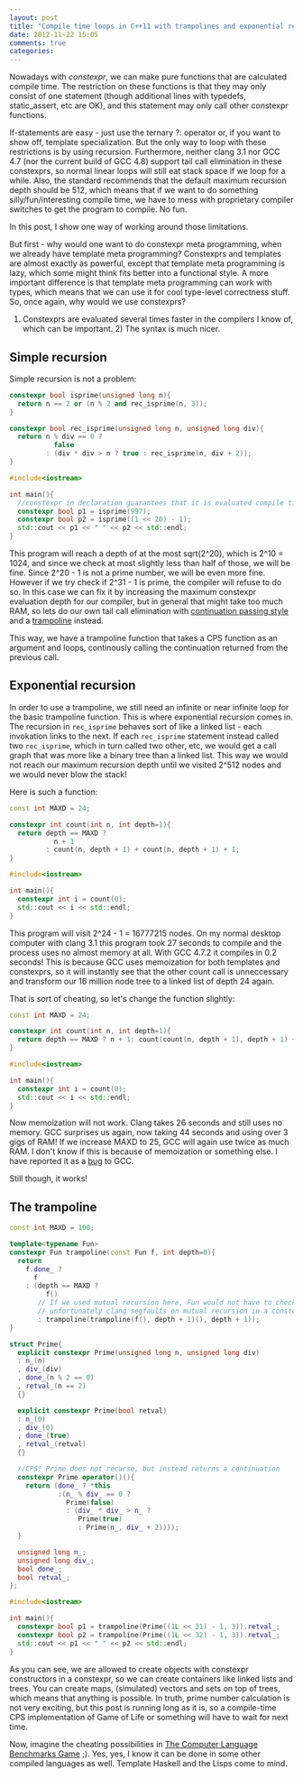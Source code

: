 ```yaml
---
layout: post
title: "Compile time loops in C++11 with trampolines and exponential recursion"
date: 2012-11-22 15:05
comments: true
categories: 
---
```


Nowadays with _constexpr_, we can make pure functions that are
calculated compile time. The restriction on these functions is that
they may only consist of one statement (though additional lines with
typedefs, static_assert, etc are OK), and this statement may only call
other constexpr functions.

If-statements are easy - just use the ternary ?: operator or, if you
want to show off, template specialization. But the only way to loop
with these restrictions is by using recursion. Furthermore, neither
clang 3.1 nor GCC 4.7 (nor the current build of GCC 4.8) support tail
call elimination in these constexprs, so normal linear loops will
still eat stack space if we loop for a while. Also, the standard
recommends that the default maximum recursion depth should be 512,
which means that if we want to do something silly/fun/interesting
compile time, we have to mess with proprietary compiler switches to
get the program to compile. No fun.

In this post, I show one way of working around those limitations.

<!--more-->

But first - why would one want to do constexpr meta programming, when
we already have template meta programming? Constexprs and templates
are almost exactly as powerful, except that template meta programming
is lazy, which some might think fits better into a functional style. A
more important difference is that template meta programming can work
with types, which means that we can use it for cool type-level
correctness stuff. So, once again, why would we use constexprs?
1) Constexprs are evaluated several times faster in the compilers I know
of, which can be important. 2) The syntax is much nicer.

## Simple recursion

Simple recursion is not a problem:

``` c++ Simple constexpr recursion - check primality
constexpr bool isprime(unsigned long n){
  return n == 2 or (n % 2 and rec_isprime(n, 3));
}

constexpr bool rec_isprime(unsigned long n, unsigned long div){
  return n % div == 0 ? 
           false
         : (div * div > n ? true : rec_isprime(n, div + 2));
}

#include<iostream>

int main(){
  //constexpr in declaration guarantees that it is evaluated compile time
  constexpr bool p1 = isprime(997);
  constexpr bool p2 = isprime((1 << 20) - 1);
  std::cout << p1 << " " << p2 << std::endl;
}
```

This program will reach a depth of at the most sqrt(2^20), which is
2^10 = 1024, and since we check at most slightly less than half of
those, we will be fine. Since 2^20 - 1 is not a prime number, we will
be even more fine. However if we try check if 2^31 - 1 is prime, the
compiler will refuse to do so. In this case we can fix it by
increasing the maximum constexpr evaluation depth for our compiler,
but in general that might take too much RAM, so lets do our own tail
call elimination with [continuation passing style](http://en.wikipedia.org/wiki/Continuation-passing_style) and a
<a href="http://en.wikipedia.org/wiki/Trampoline_(computing)">trampoline</a>
instead.

This way, we have a trampoline function that takes a CPS function as
an argument and loops, continously calling the continuation returned
from the previous call.

## Exponential recursion

In order to use a trampoline, we still need an infinite or near
infinite loop for the basic trampoline function. This is where
exponential recursion comes in. The recursion in `rec_isprime` behaves
sort of like a linked list - each invokation links to the next. If
each `rec_isprime` statement instead called two `rec_isprime`, which in
turn called two other, etc, we would get a call graph that was more
like a binary tree than a linked list. This way we would not reach our
maximum recursion depth until we visited 2^512 nodes and we would
never blow the stack!

Here is such a function:
``` c++ Exponential constexpr recursion - count invocations
const int MAXD = 24;

constexpr int count(int n, int depth=1){
  return depth == MAXD ? 
           n + 1
         : count(n, depth + 1) + count(n, depth + 1) + 1;
}

#include<iostream>

int main(){
  constexpr int i = count(0);
  std::cout << i << std::endl;
}
```

This program will visit 2^24 - 1 = 16777215 nodes. On my normal
desktop computer with clang 3.1 this program took 27 seconds to
compile and the process uses no almost memory at all. With GCC 4.7.2
it compiles in 0.2 seconds! This is because GCC uses memoization for
both templates and constexprs, so it will instantly see that the other
count call is unneccessary and transform our 16 million node tree to a
linked list of depth 24 again.

That is sort of cheating, so let's change the function slightly:
```c++ Exponential constexpr recursion - count without memoization
const int MAXD = 24;

constexpr int count(int n, int depth=1){
  return depth == MAXD ? n + 1: count(count(n, depth + 1), depth + 1) + 1;
}

#include<iostream>

int main(){
  constexpr int i = count(0);
  std::cout << i << std::endl;
}
```

Now memoization will not work. Clang takes 26 seconds and still uses
no memory. GCC surprises us again, now taking 44 seconds and using
over 3 gigs of RAM! If we increase MAXD to 25, GCC will again use
twice as much RAM. I don't know if this is because of memoization or
something else. I have reported it as a
[bug](http://gcc.gnu.org/bugzilla/show_bug.cgi?id=55442) to GCC.

Still though, it works!

## The trampoline

``` c++ Checking primality with a trampoline
const int MAXD = 100;

template<typename Fun>
constexpr Fun trampoline(const Fun f, int depth=0){
  return 
    f.done_ ? 
      f
    : (depth == MAXD ?
         f()
       // If we used mutual recursion here, Fun would not have to check for done_
       // unfortunately clang segfaults on mutual recursion in a constexpr..
       : trampoline(trampoline(f(), depth + 1)(), depth + 1));
}

struct Prime{
  explicit constexpr Prime(unsigned long n, unsigned long div)
  : n_(n)
  , div_(div)
  , done_(n % 2 == 0)
  , retval_(n == 2)
  {}

  explicit constexpr Prime(bool retval)
  : n_(0)
  , div_(0)
  , done_(true)
  , retval_(retval)
  {}

  //CPS! Prime does not recurse, but instead returns a continuation
  constexpr Prime operator()(){
    return (done_ ? *this 
            :(n_ % div_ == 0 ?
              Prime(false)
              : (div_ * div_ > n_ ? 
                 Prime(true)
                 : Prime(n_, div_ + 2))));
  }

  unsigned long n_;
  unsigned long div_;
  bool done_;
  bool retval_;
};

#include<iostream>

int main(){
  constexpr bool p1 = trampoline(Prime((1L << 31) - 1, 3)).retval_;
  constexpr bool p2 = trampoline(Prime((1L << 32) - 1, 3)).retval_;
  std::cout << p1 << " " << p2 << std::endl;
}
```

As you can see, we are allowed to create objects with constexpr
constructors in a constexpr, so we can create containers like linked
lists and trees. You can create maps, (simulated) vectors and sets on
top of trees, which means that anything is possible. In truth, prime
number calculation is not very exciting, but this post is running long
as it is, so a compile-time CPS implementation of Game of Life or
something will have to wait for next time.

Now, imagine the cheating possibilities in [The Computer Language Benchmarks Game](http://shootout.alioth.debian.org/) ;). Yes, yes, I
know it can be done in some other compiled languages as well. Template
Haskell and the Lisps come to mind.
